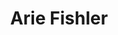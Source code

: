 ---
title: Arie Fishler
github: afishler

logzio-role: Director of Log Management & Distributed Tracing
sitemap: false
image: https://dytvr9ot2sszz.cloudfront.net/logz-docs/social-assets/docs-social.jpg
description: Arie Fishler
---